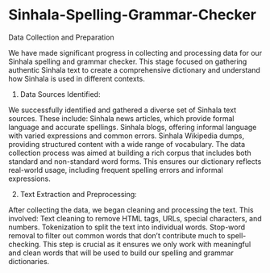 # Sinhala-Spelling-Grammar-Checker

Data Collection and Preparation

We have made significant progress in collecting and processing data for our Sinhala spelling and grammar checker. This stage focused on gathering authentic Sinhala text to create a comprehensive dictionary and understand how Sinhala is used in different contexts.

1. Data Sources Identified:

We successfully identified and gathered a diverse set of Sinhala text sources. These include:
Sinhala news articles, which provide formal language and accurate spellings.
Sinhala blogs, offering informal language with varied expressions and common errors.
Sinhala Wikipedia dumps, providing structured content with a wide range of vocabulary.
The data collection process was aimed at building a rich corpus that includes both standard and non-standard word forms. This ensures our dictionary reflects real-world usage, including frequent spelling errors and informal expressions.

2. Text Extraction and Preprocessing:

After collecting the data, we began cleaning and processing the text. This involved:
Text cleaning to remove HTML tags, URLs, special characters, and numbers.
Tokenization to split the text into individual words.
Stop-word removal to filter out common words that don’t contribute much to spell-checking.
This step is crucial as it ensures we only work with meaningful and clean words that will be used to build our spelling and grammar dictionaries.
